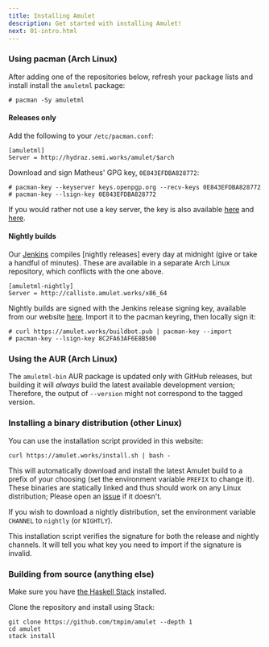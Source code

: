 ```yaml
---
title: Installing Amulet
description: Get started with installing Amulet!
next: 01-intro.html
---
```


### Using pacman (Arch Linux)

After adding one of the repositories below, refresh your package lists
and install install the `amuletml` package:

```
# pacman -Sy amuletml
```


#### Releases only

Add the following to your `/etc/pacman.conf`:

```
[amuletml]
Server = http://hydraz.semi.works/amulet/$arch
```

Download and sign Matheus' GPG key, `0E843EFDBA828772`:

```
# pacman-key --keyserver keys.openpgp.org --recv-keys 0E843EFDBA828772
# pacman-key --lsign-key 0E843EFDBA828772
```

If you would rather not use a key server, the key is also available
[here](https://hydraz.semi.works/me) and
[here](https://ahti.space/~mat/me).

#### Nightly builds

Our [Jenkins] compiles [nightly releases] every day at midnight (give or
take a handful of minutes). These are available in a separate Arch Linux
repository, which conflicts with the one above.


```
[amuletml-nightly]
Server = http://callisto.amulet.works/x86_64
```

Nightly builds are signed with the Jenkins release signing key,
available from our website [here](https://amulet.works/buildbot.pub).
Import it to the pacman keyring, then locally sign it:

```
# curl https://amulet.works/buildbot.pub | pacman-key --import
# pacman-key --lsign-key 8C2FA63AF6E8B500
```

[Jenkins]: https://callisto.amulet.works

### Using the AUR (Arch Linux)

The `amuletml-bin` AUR package is updated only with GitHub releases, but
building it will *always* build the latest available development
version; Therefore, the output of `--version` might not correspond to
the tagged version.

### Installing a binary distribution (other Linux)

You can use the installation script provided in this website:

```
curl https://amulet.works/install.sh | bash -
```

This will automatically download and install the latest Amulet build to
a prefix of your choosing (set the environment variable `PREFIX` to
change it). These binaries are statically linked and thus should work on
any Linux distribution; Please open an [issue] if it doesn't.

If you wish to download a nightly distribution, set the environment
variable `CHANNEL` to `nightly` (or `NIGHTLY`).

This installation script verifies the signature for both the release and
nightly channels. It will tell you what key you need to import if the
signature is invalid.

[issue]:
https://github.com/tmpim/amulet/issues/new?title=Installation%20Failure&labels=x-distribution

### Building from source (anything else)

Make sure you have [the Haskell Stack] installed.

Clone the repository and install using Stack:

```
git clone https://github.com/tmpim/amulet --depth 1
cd amulet
stack install
```

[the Haskell Stack]: https://haskellstack.org

